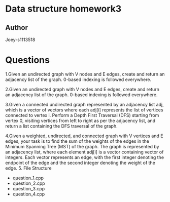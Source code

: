# Data structure homework3
## Author
Joey-s1113518
# Questions
1.Given an undirected graph with V nodes and E edges, create and return an adjacency list of the graph. 0-based indexing is followed everywhere.

2.Given an undirected graph with V nodes and E edges, create and return an adjacency list of the graph. 0-based indexing is followed everywhere.

3.Given a connected undirected graph represented by an adjacency list adj, which is a vector of vectors where each adj[i] represents the list of vertices connected to vertex i.
Perform a Depth First Traversal (DFS) starting from vertex 0, visiting vertices from left to right as per the adjacency list, and return a list containing the DFS traversal of the graph.

4.Given a weighted, undirected, and connected graph with V vertices and E edges, your task is to find the sum of the weights of the edges in the Minimum Spanning Tree (MST) of the graph.
The graph is represented by an adjacency list, where each element adj[i] is a vector containing vector of integers.
Each vector represents an edge, with the first integer denoting the endpoint of the edge and the second integer denoting the weight of the edge.
5. File Structure
- question_1.cpp
- question_2.cpp
- question_3.cpp
- question_4.cpp
